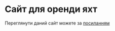 # Сайт для оренди яхт
Переглянути даний сайт можете за [посиланням](https://ira00.github.io/Site-for-renting-yachts/)
